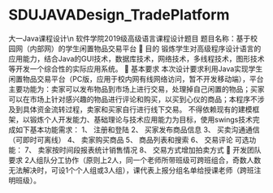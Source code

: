 # SDUJAVADesign_TradePlatform
大一Java课程设计\n
软件学院2019级高级语言课程设计题目
题目名称：基于校园网（内部网）的学生闲置物品交易平台
	目的
锻炼学生对高级程序设计语言的应用能力，结合Java的GUI技术，数据库技术，网络技术，多线程技术，图形技术等开发一个综合性的实际应用系统。
	基本要求
本次设计要求利用Java实现学生闲置物品交易平台（PC版，应用于校内网有线网络访问，暂不开发移动端），平台主要功能为：卖家可以发布物品到市场上进行交易，处理掉自己闲置的物品；买家可以在市场上针对感兴趣的物品进行评论和购买，以买到心仪的商品；本程序不涉及到具体资金流转过程，卖家和买家自行进行线下交易。
不得依赖现有的建模框架，以锻炼个人开发能力、基础理论与技术应用能力为目标，使用swings技术完成如下基本功能需求：
1、	注册和登陆
2、	买家发布商品信息
3、	买卖沟通通信（可即时可离线）
4、	卖家购买商品
5、	商品列表和搜索
6、	交易评论
可选功能：
7、	卖家按时间段报表统计销售情况
8、	交易方式增加拍卖方式
	开发团队要求
2人组队分工协作（原则上2人，同一个老师所带班级可跨班组合，奇数人数无法解决时，可设1个个人组或3人组），课代表上报分组名单给授课老师（跨班注明班级）。
